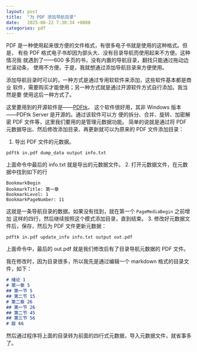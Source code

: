 ```yaml
---
layout: post
title:  "为 PDF 添加导航目录"
date:   2025-06-22 7:30:34 +0800
categories: pdf
---
```


PDF 是一种使用起来很方便的文件格式，有很多电子书就是使用的这种格式。但是，
有些 PDF 格式电子书却因为部头大、没有目录导航而使用起来不方便。这种情况我
就遇到了——600 多页的书，没有内置的导航目录，翻找只能通过拖动边栏滚动条，
使用不方便。于是，我就想通过添加导航目录来方便使用。

添加导航目录时可以的，一种方式是通过专用软软件来添加，这些软件基本都是商业
软件，需要购买才能使用；另一种方式就是通过开源软件方式自行添加。我当然是要
使用这后一种方式了。

这里要用到的开源软件是——[PDFtk](https://www.pdflabs.com/tools/pdftk-the-pdf-toolkit/)，
这个软件很好用，其非 Windows 版本——PDFtk Server 是开源的。通过该软件可以方
便的拆分、合并、旋转、加密解密 PDF 文件等，这里我们要用的是管理元数据功能。
简单的说就是通过将 PDF 元数据导出、然后修改添加目录、再更新就可以为原来的
PDF 文件添加目录：

1. 导出 PDF 文件的元数据。
~~~ shell
pdftk in.pdf dump_data output info.txt
~~~
上面命令中最后的 info.txt 就是导出的元数据文件。
2. 打开元数据文件，在元数据中找到如下的行
~~~ shell
BookmarkBegin
BookmarkTitle: 第一章
BookmarkLevel: 1
BookmarkPageNumber: 11
~~~
这就是一条导航目录的数据。如果没有找到，就在第一个 `PageMediaBegin` 之前增加
这样的四行，然后继续按照这个模式添加目录，直到结束。
3. 修改好元数据文件后，保存，然后为 PDF 文件更新元数据：
~~~ shell
pdftk in.pdf update_info info.txt output out.pdf
~~~
上面命令中，最后的 out.pdf 就是我们修改后有了目录导航元数据的 PDF 文件。

我在修改时，因为目录很多，所以我先是通过编辑一个 markdown 格式的目录文件，如下：

~~~ markdown
# 绪论 1
# 第一章 5
## 第一节 5
## 第二节 15
# 第二章 26
## 第一节 26
## 第二节 45
## 第三节 56
# 跋 66
~~~

然后通过程序将上面的目录转为前面的四行式元数据，导入元数据文件，就省事多了。
